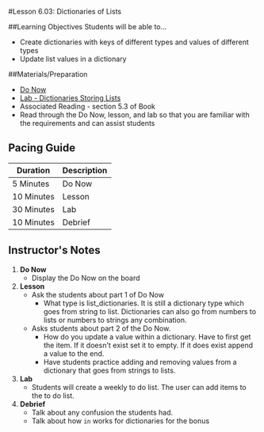 #Lesson 6.03: Dictionaries of Lists

##Learning Objectives
Students will be able to...

* Create dictionaries with keys of different types and values of different types
* Update list values in a dictionary

##Materials/Preparation
* [Do Now]
* [Lab - Dictionaries Storing Lists]
* Associated Reading - section 5.3 of Book
*  Read through the Do Now, lesson, and lab so that you are familiar with the requirements and can assist students

## Pacing Guide
| **Duration**   | **Description** |
| ---------- | ----------- |
| 5 Minutes  | Do Now      |
| 10 Minutes | Lesson      |
| 30 Minutes | Lab         |
| 10 Minutes | Debrief     |

## Instructor's Notes

1. **Do Now**
    * Display the Do Now on the board
2. **Lesson**
	* Ask the students about part 1 of Do Now
		* What type is list_dictionaries. It is still a dictionary type which goes from string to list. Dictionaries can also go from numbers to lists or numbers to strings any combination. 
	* Asks students about part 2 of the Do Now. 
		* How do you update a value within a dictionary. Have to first get the item. If it doesn't exist set it to empty. If it does exist append a value to the end. 
		* Have students practice adding and removing values from a dictionary that goes from strings to lists. 
3. **Lab**	
	* Students will create a weekly to do list. The user can add items to the to do list. 
4. **Debrief**
	* Talk about any confusion the students had. 
	* Talk about how `in` works for dictionaries for the bonus



[Do Now]: do_now.md
[Lab - Dictionaries Storing Lists]: lab.md